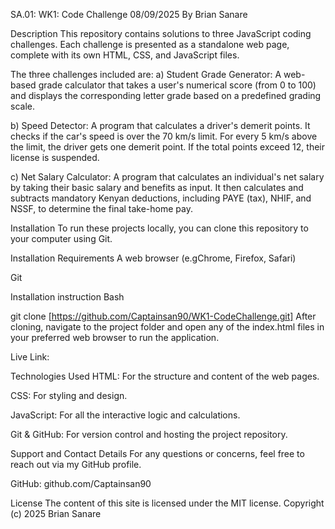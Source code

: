 SA.01: WK1: Code Challenge
08/09/2025
By Brian Sanare

Description
This repository contains solutions to three JavaScript coding challenges. Each challenge is presented as a standalone web page, complete with its own HTML, CSS, and JavaScript files. 

The three challenges included are:
a) Student Grade Generator: A web-based grade calculator that takes a user's numerical score (from 0 to 100) and displays the corresponding letter grade based on a predefined grading scale.

b) Speed Detector: A program that calculates a driver's demerit points. It checks if the car's speed is over the 70 km/s limit. For every 5 km/s above the limit, the driver gets one demerit point. If the total points exceed 12, their license is suspended.

c) Net Salary Calculator: A program that calculates an individual's net salary by taking their basic salary and benefits as input. It then calculates and subtracts mandatory Kenyan deductions, including PAYE (tax), NHIF, and NSSF, to determine the final take-home pay.

Installation
To run these projects locally, you can clone this repository to your computer using Git.

Installation Requirements
A web browser (e.gChrome, Firefox, Safari)

Git

Installation instruction
Bash

git clone [https://github.com/Captainsan90/WK1-CodeChallenge.git]
After cloning, navigate to the project folder and open any of the index.html files in your preferred web browser to run the application.

Live Link:

Technologies Used
HTML: For the structure and content of the web pages.

CSS: For styling and design.

JavaScript: For all the interactive logic and calculations.

Git & GitHub: For version control and hosting the project repository.

Support and Contact Details
For any questions or concerns, feel free to reach out via my GitHub profile.

GitHub: github.com/Captainsan90

License
The content of this site is licensed under the MIT license.
Copyright (c) 2025 Brian Sanare
